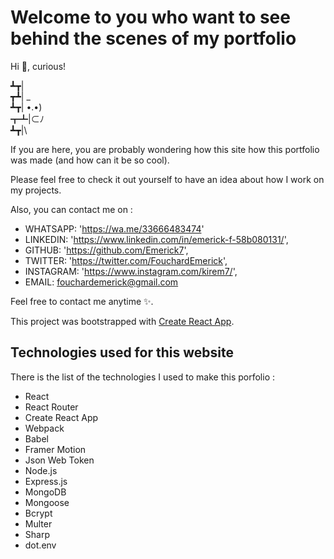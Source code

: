 # Welcome to you who want to see behind the scenes of my portfolio

Hi 👋, curious!

┻┳|\
┳┻| _\
┻┳| •.•)\
┳┻|⊂ﾉ\
┻┳|\

If you are here, you are probably wondering how this site how this portfolio was made (and how can it be so cool).

Please feel free to check it out yourself to have an idea about how I work on my projects.

Also, you can contact me on :

- WHATSAPP: 'https://wa.me/33666483474'
- LINKEDIN: 'https://www.linkedin.com/in/emerick-f-58b080131/',
- GITHUB: 'https://github.com/Emerick7',
- TWITTER: 'https://twitter.com/FouchardEmerick',
- INSTAGRAM: 'https://www.instagram.com/kirem7/',
- EMAIL: fouchardemerick@gmail.com

Feel free to contact me anytime ✨.

This project was bootstrapped with [Create React App](https://github.com/facebook/create-react-app).

## Technologies used for this website

There is the list of the technologies I used to make this porfolio :

- React
- React Router
- Create React App
- Webpack
- Babel
- Framer Motion
- Json Web Token
- Node.js
- Express.js
- MongoDB
- Mongoose
- Bcrypt
- Multer
- Sharp
- dot.env